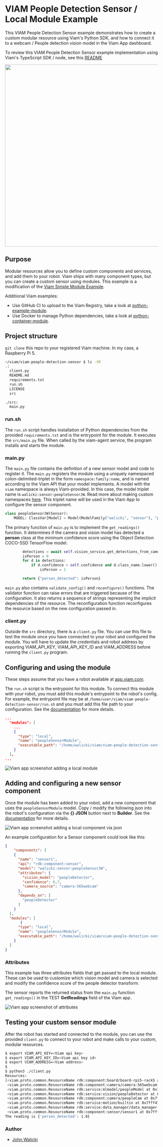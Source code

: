 # VIAM People Detection Sensor / Local Module Example

This VIAM People Detection Sensor example demonstrates how to create a custom modular resource using Viam's Python SDK, and how to connect it to a webcam / People detection vision model in the Viam App dashboard.

To review this VIAM People Detection Sensor example implementation using Viam's TypeScript SDK / node, see this [README](node/README.md)

<center>
<img src="images/peopleSensor-detected-true.png" width="600" alt="">
</center>

## Purpose

Modular resources allow you to define custom components and services, and add them to your robot. Viam ships with many component types, but you can create a custom sensor using modules. This example is a modification of the [Viam Simple Module Example](https://github.com/viamrobotics/viam-python-sdk/tree/main/examples/simple_module).

Additional Viam examples:

* Use GitHub CI to upload to the Viam Registry, take a look at [python-example-module](https://github.com/viam-labs/python-example-module).
* Use Docker to manage Python dependencies, take a look at [python-container-module](https://github.com/viamrobotics/python-container-module).

## Project structure

`git clone` this repo to your registered Viam machine.  In my case, a Raspberry Pi 5.

```bash
~/viam/viam-people-detection-sensor $ ls -tR
.:
  client.py
  README.md
  requirements.txt
  run.sh
  LICENSE
  src

./src:
  main.py
```

### run.sh

The `run.sh` script handles installation of Python dependencies from the provided `requirements.txt` and is the entrypoint for the module. It executes the `src/main.py` file. When called by the viam-agent service, the program installs and starts the module.

### main.py

The `main.py` file contains the definition of a new sensor model and code to register it. The `main.py` registers the module using a uniquely namespaced colon-delimited-triplet in the form `namespace:family:name`, and is named according to the Viam API that your model implements. A model with the `viam` namespace is always Viam-provided. In this case, the model triplet name is `walicki:sensor:peopleSensorJW`.  Read more about making custom namespaces [here](https://docs.viam.com/operate/reference/naming-modules/#create-a-namespace-for-your-organization).  This triplet name will be used in the Viam App to configure the sensor component.

```python
class peopleSensorJW(Sensor):
    MODEL: ClassVar[Model] = Model(ModelFamily("walicki", "sensor"), "peopleSensorJW")
```

The primary function of `main.py` is to implement the `get_readings()` function. It determines if the camera
and vision model has detected a **person** class at the minimum confidence score using the Object Detection COCO-SSD TensorFlow model.

```python
        detections = await self.vision_service.get_detections_from_camera(self.camera_source)
        isPerson = 0
        for d in detections:
            if d.confidence > self.confidence and d.class_name.lower() == "person":
                isPerson = 1

        return {"person_detected": isPerson}
```

`main.py` also contains `validate_config()` and `reconfigure()` functions. The validator function can raise errors that are triggered because of the configuration. It also returns a sequence of strings representing the implicit dependencies of the resource. The reconfiguration function reconfigures the resource based on the new configuration passed in.

### client.py

Outside the `src` directory, there is a `client.py` file. You can use this file to test the module once you have connected to your robot and configured the module. You will have to update the credentials and robot address by exporting VIAM_API_KEY, VIAM_API_KEY_ID and VIAM_ADDRESS before running the `client.py` program.

## Configuring and using the module

These steps assume that you have a robot available at [app.viam.com](https://app.viam.com).

The `run.sh` script is the entrypoint for this module. To connect this module with your robot, you must add this module's entrypoint to the robot's config. For example, the entrypoint file may be at `/home/user/viam/viam-people-detection-sensor/run.sh` and you must add this file path to your configuration. See the [documentation](https://docs.viam.com/operate/get-started/other-hardware/#upload-your-module) for more details.

```json
...
  "modules": [
    ...
    {
      "type": "local",
      "name": "peopleSensorModule",
      "executable_path": "/home/walicki/viam/viam-people-detection-sensor/run.sh"
    }
  ],
...  
```

![Viam app screenshot adding a local module](images/peopleSensorModule-add.png)

## Adding and configuring a new sensor component

Once the module has been added to your robot, add a new component that uses the `peopleSensorModule` model. Copy / modify the following json into the robot's configuration via the **{} JSON** button next to **Builder**. See the [documentation](https://docs.viam.com/operate/get-started/other-hardware/#add-your-new-modular-resource-to-your-machines) for more details.

![Viam app screenshot adding a local component via json](images/peopleSensorComponent-json.png)

An example configuration for a Sensor component could look like this:

```json
{
    "components": [
    {
      "name": "sensor1",
      "api": "rdk:component:sensor",
      "model": "walicki:sensor:peopleSensorJW",
      "attributes": {
        "vision_model": "peopleDetector",
        "confidence": 0.7,
        "camera_source": "camera-565webcam"
      },
      "depends_on": [
        "peopleDetector"
      ]
    }
  ],
  "modules": [
       {
      "type": "local",
      "name": "peopleSensorModule",
      "executable_path": "/home/walicki/viam/viam-people-detection-sensor/run.sh"
    }
  ]
}
```

### Attributes

This example has three attributes fields that get passed to the local module. These can be used to customize which vision model and camera is selected and modify the confidence score of the people detector transform.

The sensor reports the returned status from the `main.py` function `get_readings()` in the TEST **GetReadings** field of the Viam app.

![Viam app screenshot of attributes](images/peopleSensorComponent-attributes.png)

## Testing your custom sensor module

After the robot has started and connected to the module, you can use the provided `client.py` to connect to your robot and make calls to your custom, modular resources.

```bash
$ export VIAM_API_KEY=<Viam api key>
$ export VIAM_API_KEY_ID=<Viam api key id>
$ export VIAM_ADDRESS=<Viam address>
$
$ python3 ./client.py 
Resources:
[<viam.proto.common.ResourceName rdk:component:board/board-rpi5-rack5 at 0x7fff47539b70>,
 <viam.proto.common.ResourceName rdk:component:camera/camera-565webcam at 0x7fff47f00810>,
 <viam.proto.common.ResourceName rdk:service:mlmodel/peopleModel at 0x7fff47232c50>,
 <viam.proto.common.ResourceName rdk:service:vision/peopleDetector at 0x7fff48b0a070>,
 <viam.proto.common.ResourceName rdk:component:camera/peopleCam at 0x7fff47233010>,
 <viam.proto.common.ResourceName rdk:service:motion/builtin at 0x7fff47232d40>,
 <viam.proto.common.ResourceName rdk:service:data_manager/data_manager-rack5 at 0x7fff47233060>,
 <viam.proto.common.ResourceName rdk:component:sensor/sensor1 at 0x7fff47233100>]
The reading is {'person_detected': 1.0}
```

### Author

* [John Walicki](https://github.com/johnwalicki/)
